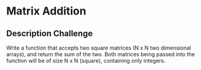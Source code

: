 # Matrix Addition


## Description Challenge


Write a function that accepts two square matrices (N x N two dimensional arrays), and return the sum of the two. Both matrices being passed into the function will be of size N x N (square), containing only integers.
